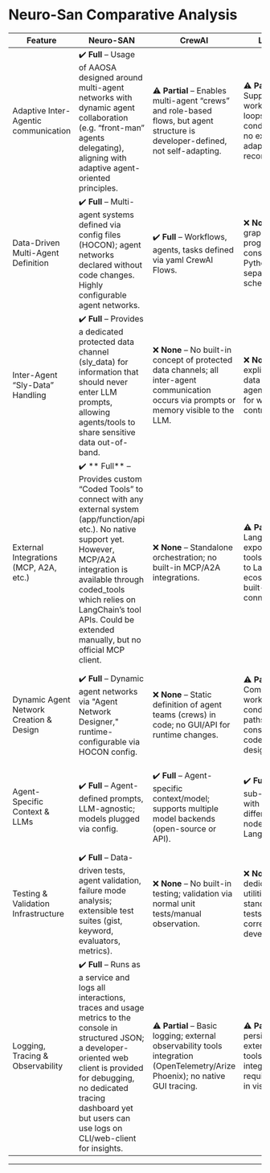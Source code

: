 # Neuro-San Comparative Analysis

| Feature                                | Neuro-SAN                                                                                                                                                                                                                                                                                            | CrewAI                                                                                                                                                                                                       | LangGraph                                                                                                                                                                                                                         | Microsoft Autogen                                                                                                                                                                                                                     | Agno                                                                                                                                                                                                                                              | PydanticAI                                                                                                                                                                                                                               | AWS Agent-Squad                                                                                                                                                                                                                                           | Google ADK                                                                                                                                                                                                                                                        |
|----------------------------------------|------------------------------------------------------------------------------------------------------------------------------------------------------------------------------------------------------------------------------------------------------------------------------------------------------|--------------------------------------------------------------------------------------------------------------------------------------------------------------------------------------------------------------|-----------------------------------------------------------------------------------------------------------------------------------------------------------------------------------------------------------------------------------|---------------------------------------------------------------------------------------------------------------------------------------------------------------------------------------------------------------------------------------|---------------------------------------------------------------------------------------------------------------------------------------------------------------------------------------------------------------------------------------------------|-------------------------------------------------------------------------------------------------------------------------------------------------------------------------------------------------------------------------------------------|-----------------------------------------------------------------------------------------------------------------------------------------------------------------------------------------------------------------------------------------------------------|-------------------------------------------------------------------------------------------------------------------------------------------------------------------------------------------------------------------------------------------------------------------|
| Adaptive Inter-Agentic communication   | ✔️ **Full** – Usage of AAOSA designed around multi-agent networks with dynamic agent collaboration (e.g. “front-man” agents delegating), aligning with adaptive agent-oriented principles.                                                                                                             | ⚠️ **Partial** – Enables multi-agent “crews” and role-based flows, but agent structure is developer-defined, not self-adapting.                                                                             | ⚠️ **Partial** – Supports complex workflows with loops and conditionals, but no explicit adaptive agent reconfiguration.                                                                                                           | ⚠️ **Partial** – Provides generic multi-agent conversation; adaptivity beyond async messaging must be developer-implemented.                                                                                                            | ✔️ **Full** – Advanced multi-agent architecture (“Agent Teams”) with adaptive delegation and collaboration.                                                                                                                                      | ⚠️ **Partial** – Modular multi-agent compositions (graphs) and dynamic protocols; adaptivity beyond configured workflows requires manual setup.                                                                                            | ⚠️ **Partial** – Specialized agents with dynamic intent-based routing, fixed supervisor/worker pattern, not self-modifying.                                                                                                                                  | ✔️ **Full** – Adaptive multi-agent systems, hierarchical agents with dynamic LLM-driven routing.                                                                                                                                                                     |
| Data-Driven Multi-Agent Definition     | ✔️ **Full** – Multi-agent systems defined via config files (HOCON); agent networks declared without code changes. Highly configurable agent networks.                                                                                                                                                                 | ✔️ **Full** – Workflows, agents, tasks defined via yaml CrewAI Flows.                                                                                                                                        | ❌ **None** – Agent graphs programmatically constructed using Python APIs (no separate config schema).                                                                                                                             | ❌ **None** – Code-first orchestration; Python-based agent instantiation/scripted agents.                                                                                                                                             | ❌ **None** – Agents/teams created via Python API; no dedicated config language.                                                                                                                                                                | ⚠️ **Partial** – Primarily Python-based agent logic, structured via Pydantic models.                                                                                                                                                       | ❌ **None** – Agent ensembles set up in code (Python/TypeScript), no high-level configs.                                                                                                                                                                  | ❌ **None** – Code-first agent definitions (Python) with CLI/UI, no separate configs.                                                                                                                                                                                      |
| Inter-Agent “Sly-Data” Handling        | ✔️ **Full** – Provides a dedicated protected data channel (sly_data) for information that should never enter LLM prompts, allowing agents/tools to share sensitive data out-of-band.                                                                                                                                                                                                | ❌ **None** – No built-in concept of protected data channels; all inter-agent communication occurs via prompts or memory visible to the LLM.                                                                                                            | ❌ **None** – No explicit concealed data passing; agent state shared for workflow control only.                                                                                                                                    | ❌ **None** – No built-in sensitive data segregation (developers must handle manually).                                                                                                                                                 | ❌ **None** – No mechanism for transmitting data outside LLM interactions.                                                                                                                                                                       | ✔️ **Full** – Secure inter-agent data via Agent2Agent (A2A) protocol; structured Pydantic models.                                                                                                                                          | ⚠️ **Partial** – Uses filter agents to strip sensitive info but no general-purpose hidden data channel.                                                                                                                                                    | ✔️ **Full** – Secure agent communication via Agent2Agent protocol, structured inter-agent messaging.                                                                                                                                                                       |
| External Integrations (MCP, A2A, etc.) | ✔️ ** Full** – Provides custom “Coded Tools” to connect with any external system (app/function/api etc.). No native support yet. However, MCP/A2A integration is available through coded_tools which relies on LangChain’s tool APIs. Could be extended manually, but no official MCP client.                                                                                                                                                                        | ❌ **None** – Standalone orchestration; no built-in MCP/A2A integrations.                                                                                                                                     | ⚠️ **Partial** – LangGraph agents exposed as MCP tools; tied mostly to LangChain ecosystem; no built-in A2A connectors.                                                                                                           | ❌ **None** – Independent framework; no built-in third-party protocols (A2A/MCP).                                                                                                                                                     | ⚠️ **Partial** – MCP server compatible via MCPTools; no native A2A support yet.                                                                                                                                                                 | ✔️ **Full** – Strong interoperability with MCP (client/server) and A2A protocols.                                                                                                                                                         | ❌ **None** – AWS services-oriented (Bedrock, Lex); no cross-vendor agent protocols.                                                                                                                                                                       | ✔️ **Full** – Built-in integration for MCP-based tooling, supports other frameworks (LangChain, LangGraph, CrewAI), uses Google's A2A.                                                                                                                                          |
| Dynamic Agent Network Creation & Design| ✔️ **Full** – Dynamic agent networks via "Agent Network Designer," runtime-configurable via HOCON config.                                                                                                                                                                                             | ❌ **None** – Static definition of agent teams (crews) in code; no GUI/API for runtime changes.                                                                                                              | ⚠️ **Partial** – Complex workflows with conditional/looping paths; graph pre-constructed in code (no visual design tool).                                                                                                         | ⚠️ **Partial** – Dynamic conversation flows with event-driven architecture; no visual network design.                                                                                                                                  | ⚠️ **Partial** – Multiple coordination modes for dynamic interactions; developer-configured team composition.                                                                                                                                   | ✔️ **Full** – Graph-based abstraction; programmatic composition and visualization (Mermaid), dynamic linking via protocols.                                                                                                               | ⚠️ **Partial** – Dynamic runtime routing (intent classifier); conversation graph predetermined (no network design tool).                                                                                                                                   | ✔️ **Full** – Hierarchical agent spawning, dynamic LLM-based routing, visual web-based agent management interface.                                                                                                                                                        |
| Agent-Specific Context & LLMs          | ✔️ **Full** – Agent-defined prompts, LLM-agnostic; models plugged via config.                                                                                                                                                                                                                        | ✔️ **Full** – Agent-specific context/model; supports multiple model backends (open-source or API).                                                                                                            | ✔️ **Full** – Distinct sub-agents/nodes with roles/tools; different LLMs per node (leverages LangChain).                                                                                                                           | ✔️ **Full** – Agents with distinct prompts/models (OpenAI, Azure, etc.) mixed within one system.                                                                                                                                       | ✔️ **Full** – Model-agnostic; supports 20+ providers, each agent own memory/tools/context.                                                                                                                                                       | ✔️ **Full** – Model-agnostic (OpenAI, Anthropic, Cohere, Gemini, etc.); agent-specific schemas/context.                                                                                                                                   | ✔️ **Full** – Agent-specific contexts (OpenAI, Bedrock, Lex) maintained individually, consistent memory propagation.                                                                                                                                      | ✔️ **Full** – Flexible models (Gemini, Vertex-supported, external LLMs); isolated agent state/prompt/tools.                                                                                                                                                                 |
| Testing & Validation Infrastructure    | ✔️ **Full** – Data-driven tests, agent validation, failure mode analysis; extensible test suites (gist, keyword, evaluators, metrics).                                                                                                                                                               | ❌ **None** – No built-in testing; validation via normal unit tests/manual observation.                                                                                                                      | ❌ **None** – No dedicated testing utilities beyond standard code tests; workflow correctness via developers.                                                                                                                     | ❌ **None** – No explicit testing suite; developer-written tests/manual evaluation.                                                                                                                                                    | ⚠️ **Partial** – Proprietary monitoring dashboard; no explicit agent testing framework described.                                                                                                                                                | ✔️ **Full** – Evaluation framework (`pydantic_evals`); systematic dataset-based agent output validation.                                                                                                                                   | ❌ **None** – No built-in evaluation/testing; QA via development practices/live monitoring.                                                                                                                                                                | ✔️ **Full** – Built-in evaluation; predefined test cases; CLI/Web UI for interactive debugging/inspection.                                                                                                                                                                  |
| Logging, Tracing & Observability       | ✔️ **Full** – Runs as a service and logs all interactions, traces and usage metrics to the console in structured JSON; a developer-oriented web client is provided for debugging, no dedicated tracing dashboard yet but users can use logs on CLI/web-client for insights.                                                                                                                                                                            | ⚠️ **Partial** – Basic logging; external observability tools integration (OpenTelemetry/Arize Phoenix); no native GUI tracing.                                                                               | ⚠️ **Partial** – State persistence; external tracing tools (LangTrace) integration required; no built-in visualization.                                                                                                            | ❌ **None** – Console output/experimental AutoGen Studio; no internal tracing UI.                                                                                                                                                      | ✔️ **Full** – Real-time monitoring cloud dashboard; built-in chat UI, performance inspection.                                                                                                                                                    | ✔️ **Full** – Integrated observability via Pydantic Logfire, OpenTelemetry instrumentation for tracing operations.                                                                                                                          | ⚠️ **Partial** – Standard logging; AWS CloudWatch integration; no special trace UI.                                                                                                                                                                        | ✔️ **Full** – Rich tracing/debug support via web-based ADK Studio/CLI tools for event/message/state inspection.                                                                                                                                                             |

---
